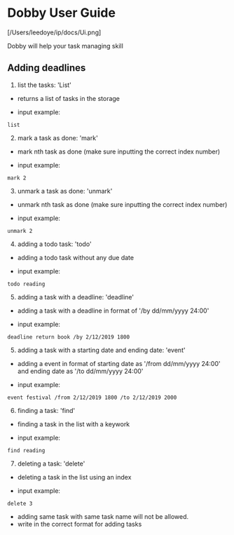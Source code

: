 # Dobby User Guide

[/Users/leedoye/ip/docs/Ui.png]

Dobby will help your task managing skill

## Adding deadlines

1. list the tasks: 'List'
- returns a list of tasks in the storage

- input example: 

```
list
```

2. mark a task as done: 'mark'
- mark nth task as done (make sure inputting the correct index number)

- input example: 
```
mark 2
```

3. unmark a task as done: 'unmark'
- unmark nth task as done (make sure inputting the correct index number)

- input example: 
```
unmark 2
```

4. adding a todo task: 'todo'
- adding a todo task without any due date

- input example: 
```
todo reading
```
5. adding a task with a deadline: 'deadline'
- adding a task with a deadline in format of '/by dd/mm/yyyy 24:00'

- input example: 
```
deadline return book /by 2/12/2019 1800
```

5. adding a task with a starting date and ending date: 'event'
- adding a event in format of starting date as '/from dd/mm/yyyy 24:00' and ending date as '/to dd/mm/yyyy 24:00'

- input example: 
```
event festival /from 2/12/2019 1800 /to 2/12/2019 2000
```

6. finding a task: 'find'
- finding a task in the list with a keywork

- input example: 
```
find reading
```

7. deleting a task: 'delete'
- deleting a task in the list using an index

- input example: 
```
delete 3
```

- adding same task with same task name will not be allowed. 
- write in the correct format for adding tasks

